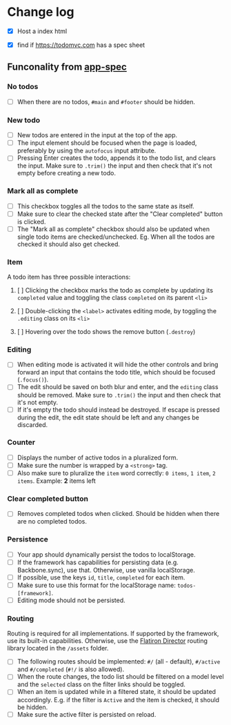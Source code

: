 # Change log
+ [x] Host a index html
+ [x] find if https://todomvc.com has a spec sheet


## Funconality from [app-spec](https://github.com/tastejs/todomvc/blob/master/app-spec.md#functionality)

### No todos

+ [ ] When there are no todos, `#main` and `#footer` should be hidden.

### New todo

+ [ ] New todos are entered in the input at the top of the app.
+ [ ] The input element should be focused when the page is loaded, preferably by using the `autofocus` input attribute.
+ [ ] Pressing Enter creates the todo, appends it to the todo list, and clears the input. Make sure to `.trim()` the input and then check that it's not empty before creating a new todo.

### Mark all as complete

+ [ ] This checkbox toggles all the todos to the same state as itself.
+ [ ] Make sure to clear the checked state after the "Clear completed" button is clicked. 
+ [ ] The "Mark all as complete" checkbox should also be updated when single todo items are checked/unchecked. Eg. When all the todos are checked it should also get checked.

### Item

A todo item has three possible interactions:

1. [ ] Clicking the checkbox marks the todo as complete by updating its `completed` value and toggling the class `completed` on its parent `<li>`

2. [ ] Double-clicking the `<label>` activates editing mode, by toggling the `.editing` class on its `<li>`

3. [ ] Hovering over the todo shows the remove button (`.destroy`)

### Editing

+ [ ] When editing mode is activated it will hide the other controls and bring forward an input that contains the todo title, which should be focused (`.focus()`).
+ [ ] The edit should be saved on both blur and enter, and the `editing` class should be removed. Make sure to `.trim()` the input and then check that it's not empty.
+ [ ] If it's empty the todo should instead be destroyed. If escape is pressed during the edit, the edit state should be left and any changes be discarded.

### Counter

+ [ ] Displays the number of active todos in a pluralized form.
+ [ ] Make sure the number is wrapped by a `<strong>` tag.
+ [ ] Also make sure to pluralize the `item` word correctly: `0 items`, `1 item`, `2 items`. Example: **2** items left

### Clear completed button

+ [ ] Removes completed todos when clicked. Should be hidden when there are no completed todos.

### Persistence

+ [ ] Your app should dynamically persist the todos to localStorage.
+ [ ] If the framework has capabilities for persisting data (e.g. Backbone.sync), use that. Otherwise, use vanilla localStorage.
+ [ ] If possible, use the keys `id`, `title`, `completed` for each item. 
+ [ ] Make sure to use this format for the localStorage name: `todos-[framework]`.
+ [ ] Editing mode should not be persisted.

### Routing

Routing is required for all implementations. If supported by the framework, use its built-in capabilities. Otherwise, use the  [Flatiron Director](https://github.com/flatiron/director) routing library located in the `/assets` folder.

+ [ ] The following routes should be implemented: `#/` (all - default), `#/active` and `#/completed` (`#!/` is also allowed). 
+ [ ] When the route changes, the todo list should be filtered on a model level and the `selected` class on the filter links should be toggled.
+ [ ] When an item is updated while in a filtered state, it should be updated accordingly. E.g. if the filter is `Active` and the item is checked, it should be hidden.
+ [ ] Make sure the active filter is persisted on reload.
